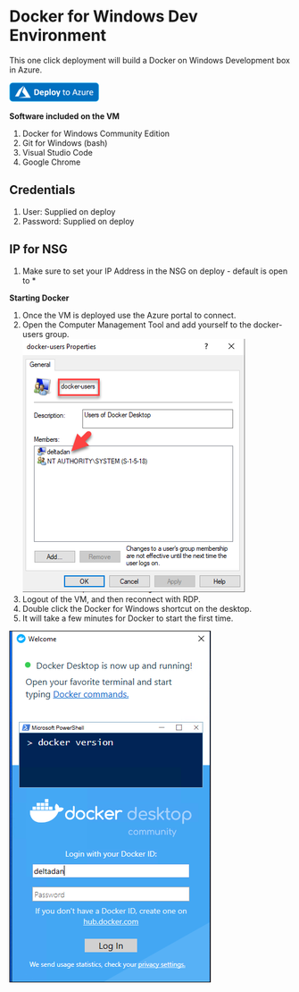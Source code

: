 # Docker for Windows Dev Environment
This one click deployment will build a Docker on Windows Development box in Azure.

<a href="https://portal.azure.com/#create/Microsoft.Template/uri/https%3A%2F%2Fraw.githubusercontent.com%2Fdeltadan%2Fwindows10docker%2Fmaster%2Fazure-deploy.json" target="_blank">
    <img src="https://github.com/Build5Nines/azure-kung-fu-dockervm/blob/master/media/Deploy-to-Azure-button.png"/>
</a>

**Software included on the VM**

1. Docker for Windows Community Edition
1. Git for Windows (bash)
1. Visual Studio Code
1. Google Chrome

## Credentials
1. User: Supplied on deploy
1. Password: Supplied on deploy

## IP for NSG
1. Make sure to set your IP Address in the NSG on deploy - default is open to *

**Starting Docker**
1. Once the VM is deployed use the Azure portal to connect.
1. Open the Computer Management Tool and add yourself to the docker-users group.
![alt text](https://github.com/Build5Nines/azure-kung-fu-dockervm/blob/master/media/dockerusers.png "User ID must be in the docker-users group")
1. Logout of the VM, and then reconnect with RDP.
1. Double click the Docker for Windows shortcut on the desktop.
1. It will take a few minutes for Docker to start the first time.

![alt text](https://github.com/Build5Nines/azure-kung-fu-dockervm/blob/master/media/dockerrun.png "Docker is Running on Windows 10 in Azure!")
